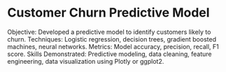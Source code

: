 # Customer Churn Predictive Model
 Objective: Developed a predictive model to identify customers likely to churn. 
 	Techniques: Logistic regression, decision trees, gradient boosted machines, neural networks. 
	 Metrics: Model accuracy, precision, recall, F1 score. 
 	Skills Demonstrated: Predictive modeling, data cleaning, feature engineering, data visualization using Plotly or ggplot2.
